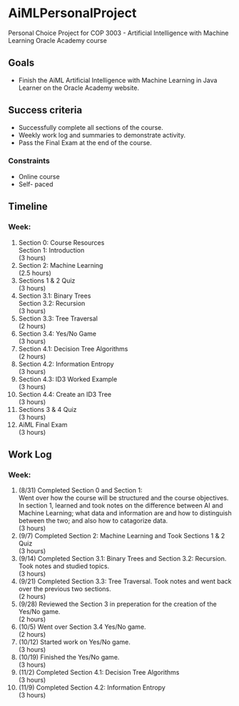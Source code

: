 # AiMLPersonalProject
Personal Choice Project for COP 3003 -  Artificial Intelligence with Machine Learning Oracle Academy course
<h2 id="goals">Goals</h2>
<ul>
<li>Finish the AiML Artificial Intelligence with Machine Learning in Java Learner on the Oracle Academy website.</li>
</ul>
<h2 id="success-criteria">Success criteria</h2>
<ul>
<li>Successfully complete all sections of the course.</li>
<li>Weekly work log and summaries to demonstrate activity.</li>
<li>Pass the Final Exam at the end of the course.</li>
</ul>
<h3 id="constraints">Constraints</h3>
<ul>
<li>Online course</li>
<li>Self- paced</li>
</ul>
<h2 id="timeline">Timeline</h2>
<h3>Week:</h3>
<ol>
<li>Section 0: Course Resources <br>
  Section 1: Introduction <br>
  (3 hours)</li>
<li>Section 2: Machine Learning <br>
  (2.5 hours)</li>
<li>Sections 1 & 2 Quiz <br>
  (3 hours)</li>
<li>Section 3.1: Binary Trees <br>
  Section 3.2: Recursion <br>
  (3 hours)</li>
<li>Section 3.3: Tree Traversal <br>
  (2 hours)</li>
<li>Section 3.4: Yes/No Game <br>
  (3 hours)</li>
<li>Section 4.1: Decision Tree Algorithms <br>
  (2 hours)</li>
<li>Section 4.2: Information Entropy <br>
  (3 hours)</li>
<li>Section 4.3: ID3 Worked Example <br>
  (3 hours)</li>
<li>Section 4.4: Create an ID3 Tree <br>
  (3 hours)</li>
<li>Sections 3 & 4 Quiz <br>
  (3 hours)</li>
<li>AiML Final Exam <br>
  (3 hours)</li>
</ol>


<h2 id="Work Log">Work Log</h2>
<h3>Week:</h3>
<ol>
<li>(8/31) Completed Section 0 and Section 1: <br>
   Went over how the course will be structured and the course objectives. In section 1, learned and took notes on the difference between AI and Machine Learning; what data and information are and how to distinguish between the two; and also how to catagorize data. <br>
  (3 hours)</li>
<li>(9/7) Completed Section 2: Machine Learning and Took Sections 1 & 2 Quiz <br>
  (3 hours)</li>
<li>(9/14) Completed Section 3.1: Binary Trees and Section 3.2: Recursion.  Took notes and studied topics. <br>
  (3 hours)</li>
<li>(9/21) Completed Section 3.3: Tree Traversal.  Took notes and went back over the previous two sections.  <br>
  (2 hours)</li>
<li>(9/28) Reviewed the Section 3 in preperation for the creation of the Yes/No game.  <br>
  (2 hours)</li>
<li>(10/5) Went over Section 3.4 Yes/No game.  <br>
  (2 hours)</li>
<li>(10/12) Started work on Yes/No game.  <br>
  (3 hours)</li>
<li>(10/19) Finished the Yes/No game.  <br>
  (3 hours)</li>
<li>(11/2) Completed Section 4.1: Decision Tree Algorithms  <br>
  (3 hours)</li>
<li>(11/9) Completed Section 4.2: Information Entropy   <br>
  (3 hours)</li>
  

